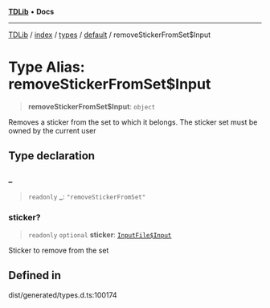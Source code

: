[**TDLib**](../../../../../../README.md) • **Docs**

***

[TDLib](../../../../../../modules.md) / [index](../../../../../README.md) / [types](../../../README.md) / [default](../README.md) / removeStickerFromSet$Input

# Type Alias: removeStickerFromSet$Input

> **removeStickerFromSet$Input**: `object`

Removes a sticker from the set to which it belongs. The sticker set must be owned by the current user

## Type declaration

### \_

> `readonly` **\_**: `"removeStickerFromSet"`

### sticker?

> `readonly` `optional` **sticker**: [`InputFile$Input`](InputFile$Input.md)

Sticker to remove from the set

## Defined in

dist/generated/types.d.ts:100174
